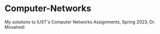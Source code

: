 # Computer-Networks
My solutions to IUST's Computer Networks Assignments, Spring 2023, Dr. Movahedi
